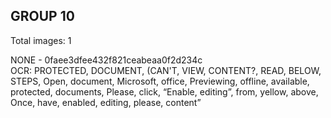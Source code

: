 ## GROUP 10
Total images: 1  

NONE - 0faee3dfee432f821ceabeaa0f2d234c  
OCR: PROTECTED, DOCUMENT, (CAN'T, VIEW, CONTENT?, READ, BELOW, STEPS, Open, document, Microsoft, office, Previewing, offline, available, protected, documents, Please, click, “Enable, editing”, from, yellow, above, Once, have, enabled, editing, please, content”  

